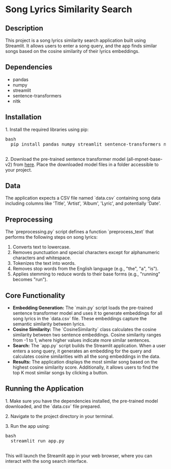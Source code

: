<!DOCTYPE html>
<html lang="en">
<head>
  <meta charset="UTF-8">
  <meta name="viewport" content="width=device-width, initial-scale=1.0">
</head>
<body>
  <h1>Song Lyrics Similarity Search</h1>

  <h2>Description</h2>

  <p>This project is a song lyrics similarity search application built using Streamlit. It allows users to enter a song query, and the app finds similar songs based on the cosine similarity of their lyrics embeddings.</p>

  <h2>Dependencies</h2>

  <ul>
    <li>pandas</li>
    <li>numpy</li>
    <li>streamlit</li>
    <li>sentence-transformers</li>
    <li>nltk</li>
  </ul>

  <h2>Installation</h2>

  <p>1. Install the required libraries using pip:</p>

  <pre>bash
  pip install pandas numpy streamlit sentence-transformers nltk
  </pre>

  <p>2. Download the pre-trained sentence transformer model (all-mpnet-base-v2) from <a href="https://huggingface.co/sentence-transformers/all-mpnet-base-v2">here</a>. Place the downloaded model files in a folder accessible to your project.</p>

  <h2>Data</h2>

  <p>The application expects a CSV file named `data.csv` containing song data including columns like 'Title', 'Artist', 'Album', 'Lyric', and potentially 'Date'.</p>

  <h2>Preprocessing</h2>

  <p>The `preprocessing.py` script defines a function `preprocess_text` that performs the following steps on song lyrics:</p>

  <ol>
    <li>Converts text to lowercase.</li>
    <li>Removes punctuation and special characters except for alphanumeric characters and whitespace.</li>
    <li>Tokenizes the text into words.</li>
    <li>Removes stop words from the English language (e.g., "the", "a", "is").</li>
    <li>Applies stemming to reduce words to their base forms (e.g., "running" becomes "run").</li>
  </ol>

  <h2>Core Functionality</h2>

  <ul>
    <li><strong>Embedding Generation:</strong> The `main.py` script loads the pre-trained sentence transformer model and uses it to generate embeddings for all song lyrics in the `data.csv` file. These embeddings capture the semantic similarity between lyrics.</li>
    <li><strong>Cosine Similarity:</strong> The `CosineSimilarity` class calculates the cosine similarity between two sentence embeddings. Cosine similarity ranges from -1 to 1, where higher values indicate more similar sentences.</li>
    <li><strong>Search:</strong> The `app.py` script builds the Streamlit application. When a user enters a song query, it generates an embedding for the query and calculates cosine similarities with all the song embeddings in the data.</li>
    <li><strong>Results:</strong> The application displays the most similar song based on the highest cosine similarity score. Additionally, it allows users to find the top K most similar songs by clicking a button.</li>
  </ul>

  <h2>Running the Application</h2>

  <p>1. Make sure you have the dependencies installed, the pre-trained model downloaded, and the `data.csv` file prepared.</p>
  <p>2. Navigate to the project directory in your terminal.</p>
  <p>3. Run the app using:</p>

  <pre>bash
  streamlit run app.py
  </pre>

  <p>This will launch the Streamlit app in your web browser, where you can interact with the song search interface.</p>
</body>
</html>
